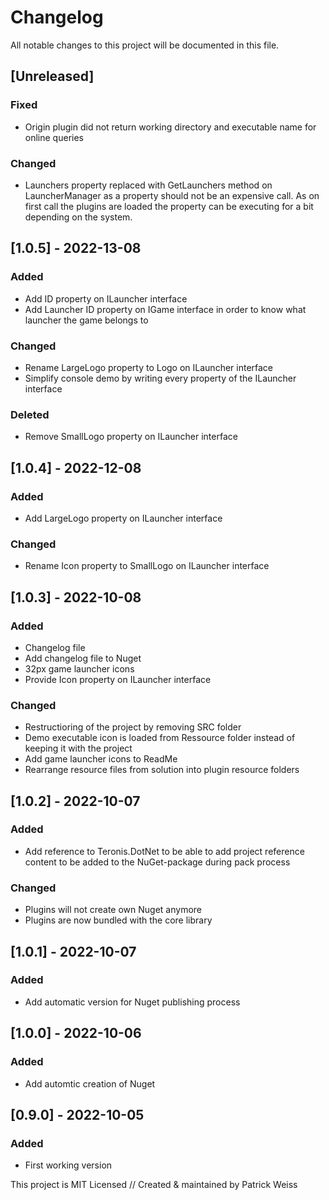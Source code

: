 # Changelog
All notable changes to this project will be documented in this file.

## [Unreleased]
### Fixed
- Origin plugin did not return working directory and executable name for online queries

### Changed
- Launchers property replaced with GetLaunchers method on LauncherManager as a property should not be an expensive call. As on first call the plugins are loaded the property can be executing for a bit depending on the system.


## [1.0.5] - 2022-13-08
### Added
- Add ID property on ILauncher interface
- Add Launcher ID property on IGame interface in order to know what launcher the game belongs to

### Changed
- Rename LargeLogo property to Logo on ILauncher interface
- Simplify console demo by writing every property of the ILauncher interface

### Deleted
- Remove SmallLogo property on ILauncher interface


## [1.0.4] - 2022-12-08
### Added
- Add LargeLogo property on ILauncher interface

### Changed
- Rename Icon property to SmallLogo on ILauncher interface


## [1.0.3] - 2022-10-08
### Added
- Changelog file
- Add changelog file to Nuget
- 32px game launcher icons
- Provide Icon property on ILauncher interface

### Changed
- Restructioring of the project by removing SRC folder
- Demo executable icon is loaded from Ressource folder instead of keeping it with the project
- Add game launcher icons to ReadMe
- Rearrange resource files from solution into plugin resource folders


## [1.0.2] - 2022-10-07
### Added
- Add reference to Teronis.DotNet to be able to add project reference content to be added to the NuGet-package during pack process

### Changed
- Plugins will not create own Nuget anymore
- Plugins are now bundled with the core library


## [1.0.1] - 2022-10-07
### Added
- Add automatic version for Nuget publishing process


## [1.0.0] - 2022-10-06
### Added
- Add automtic creation of Nuget


## [0.9.0] - 2022-10-05
### Added
- First working version



This project is MIT Licensed // Created & maintained by Patrick Weiss